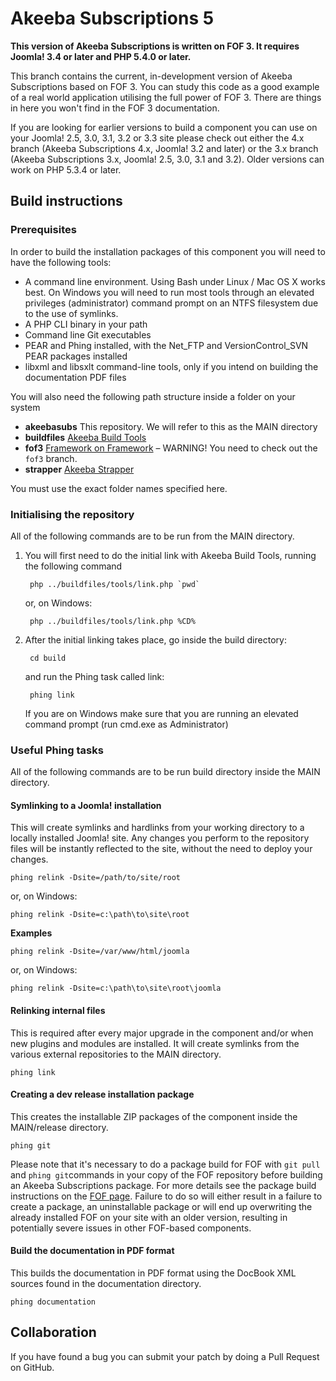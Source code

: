 # Akeeba Subscriptions 5

**This version of Akeeba Subscriptions is written on FOF 3. It requires Joomla! 3.4 or later and PHP 5.4.0 or later.**

This branch contains the current, in-development version of Akeeba Subscriptions based on FOF 3. You can study this
code as a good example of a real world application utilising the full power of FOF 3. There are things in here you won't
find in the FOF 3 documentation.

If you are looking for earlier versions to build a component you can use on your Joomla! 2.5, 3.0, 3.1, 3.2 or 3.3 site
please check out either the 4.x branch (Akeeba Subscriptions 4.x, Joomla! 3.2 and later) or the 3.x branch
(Akeeba Subscriptions 3.x, Joomla! 2.5, 3.0, 3.1 and 3.2). Older versions can work on PHP 5.3.4 or later. 

## Build instructions

### Prerequisites

In order to build the installation packages of this component you will need to have the following tools:

* A command line environment. Using Bash under Linux / Mac OS X works best. On Windows you will need to run most tools through an elevated privileges (administrator) command prompt on an NTFS filesystem due to the use of symlinks.
* A PHP CLI binary in your path
* Command line Git executables
* PEAR and Phing installed, with the Net_FTP and VersionControl_SVN PEAR packages installed
* libxml and libsxlt command-line tools, only if you intend on building the documentation PDF files

You will also need the following path structure inside a folder on your system

* **akeebasubs** This repository. We will refer to this as the MAIN directory
* **buildfiles** [Akeeba Build Tools](https://github.com/akeeba/buildfiles)
* **fof3** [Framework on Framework](https://github.com/akeeba/fof) – WARNING! You need to check out the `fof3` branch.
* **strapper** [Akeeba Strapper](https://github.com/akeeba/strapper)

You must use the exact folder names specified here.

### Initialising the repository

All of the following commands are to be run from the MAIN directory.

1. You will first need to do the initial link with Akeeba Build Tools, running the following command

		php ../buildfiles/tools/link.php `pwd`
		
	or, on Windows:
	
		php ../buildfiles/tools/link.php %CD%
		
2. After the initial linking takes place, go inside the build directory:

		cd build
		
	and run the Phing task called link:
	
		phing link
		
	If you are on Windows make sure that you are running an elevated command prompt (run cmd.exe as Administrator)
	
### Useful Phing tasks

All of the following commands are to be run build directory inside the MAIN directory.

#### Symlinking to a Joomla! installation
This will create symlinks and hardlinks from your working directory to a locally installed Joomla! site. Any changes you perform to the repository files will be instantly reflected to the site, without the need to deploy your changes.

	phing relink -Dsite=/path/to/site/root
	
or, on Windows:

	phing relink -Dsite=c:\path\to\site\root
	
**Examples**

	phing relink -Dsite=/var/www/html/joomla
	
or, on Windows:
	
	phing relink -Dsite=c:\path\to\site\root\joomla

#### Relinking internal files

This is required after every major upgrade in the component and/or when new plugins and modules are installed. It will create symlinks from the various external repositories to the MAIN directory.

	phing link
	
#### Creating a dev release installation package

This creates the installable ZIP packages of the component inside the MAIN/release directory.

	phing git

Please note that it's necessary to do a package build for FOF with `git pull` and `phing git`commands in your copy of the FOF repository before building an Akeeba Subscriptions package. For more details see the package build instructions on the [FOF page](https://github.com/akeeba/fof). Failure to do so will either result in a failure to create a package, an uninstallable package or will end up overwriting the already installed FOF on your site with an older version, resulting in potentially severe issues in other FOF-based components.
	
#### Build the documentation in PDF format

This builds the documentation in PDF format using the DocBook XML sources found in the documentation directory.

	phing documentation
	
## Collaboration

If you have found a bug you can submit your patch by doing a Pull Request on GitHub.
